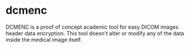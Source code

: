 # dcmenc
DCMENC is a proof of concept academic tool for easy DICOM images header data encryption. This tool doesn't alter or modify any of the data inside the medical image itself. 
